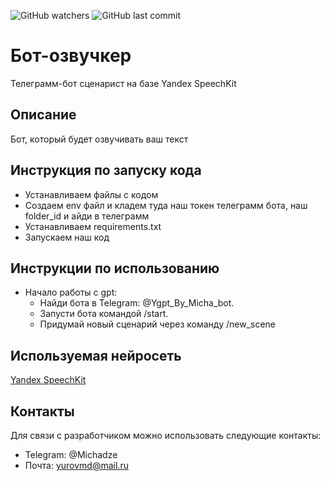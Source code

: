 ![GitHub watchers](https://img.shields.io/github/watchers/Micha-8/tts_tgbot?style=flat)
![GitHub last commit](https://img.shields.io/github/last-commit/Micha-8/tts_tgbot)
# Бот-озвучкер
 Телеграмм-бот сценарист на базе Yandex SpeechKit


## Описание

Бот, который будет озвучивать ваш текст

## Инструкция по запуску кода
- Устанавливаем файлы с кодом
- Создаем env файл и кладем туда наш токен телеграмм бота, наш folder_id и айди в телеграмм
- Устанавливаем requirements.txt
- Запускаем наш код

## Инструкции по использованию
- Начало работы с gpt:
  - Найди бота в Telegram: @Ygpt_By_Micha_bot.
  - Запусти бота командой /start.
  - Придумай новый сценарий через команду /new_scene


## Используемая нейросеть
[Yandex SpeechKit](https://yandex.cloud/ru/docs/speechkit/overview)



## Контакты
Для связи с разработчиком можно использовать следующие контакты:

- Telegram: @Michadze
- Почта: yurovmd@mail.ru

